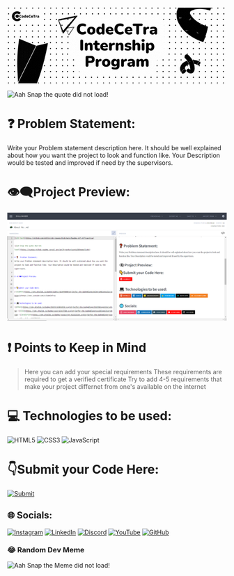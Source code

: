 ![alt text](https://github.com/Ad1S1n/cdn-images/blob/main/Readme.gif.gif?raw=true)

![Aah Snap the quote did not load!](https://quotes-github-readme.vercel.app/api?type=horizontal&theme=light)

# ❓  Problem Statement:
Write your Problem statement description here. It should be well explained about how you want the project to look and function like. Your Description would be tested and improved if need by the supervisors.

# 👁‍🗨Project Preview:
![alt text](https://github.com/Ad1S1n/cdn-images/blob/main/Screenshot%202023-01-13%20223819.png?raw=true)
# ❗ Points to Keep in Mind

> Here you can add your special requirements
> These requirements are required to get a verified certificate
> Try to add 4-5 requirements that make your project differnet from one's available on the internet

# 💻 Technologies to be used:

![HTML5](https://img.shields.io/badge/html5-%23E34F26.svg?style=for-the-badge&logo=html5&logoColor=white) ![CSS3](https://img.shields.io/badge/css3-%231572B6.svg?style=for-the-badge&logo=css3&logoColor=white) ![JavaScript](https://img.shields.io/badge/javascript-%23323330.svg?style=for-the-badge&logo=javascript&logoColor=%23F7DF1E)   

# 👇Submit your Code Here:
[![Submit](https://img.shields.io/badge/Submit-%23FF0000?style=for-the-badge&logo=telegram&logoColor=white)](https://www.youtube.com/c/CodeCeTra)

## 🌐 Socials:
[![Instagram](https://img.shields.io/badge/Instagram-%23E4405F.svg?style=for-the-badge&logo=instagram&logoColor=white)](https://www.instagram.com/codecetra) [![LinkedIn](https://img.shields.io/badge/LinkedIn-%231572B6.svg?style=for-the-badge&logo=linkedin&logoColor=white)](https://www.linkedin.com/company/80903498/admin/) [![Discord](https://img.shields.io/badge/Discord-%3245.svg?style=for-the-badge&logo=discord&logoColor=white)](https://discord.gg/tdMX8cmE63) [![YouTube](https://img.shields.io/badge/youtube-%23FF0000.svg?style=for-the-badge&logo=youtube&logoColor=white)](https://www.youtube.com/c/CodeCeTra) [![GitHub](https://img.shields.io/badge/github-black.svg?style=for-the-badge&logo=github&logoColor=white)](https://www.youtube.com/c/CodeCeTra)

### 😂 Random Dev Meme
![Aah Snap the Meme did not load!](https://dynamic-badges.maxalpha.repl.co/meme)

